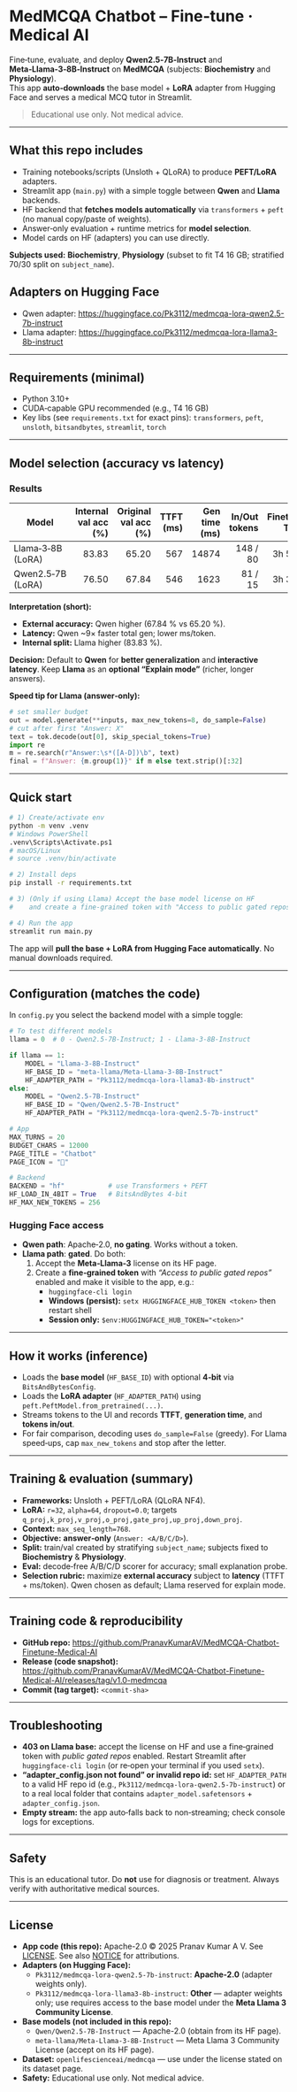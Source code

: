 # MedMCQA Chatbot – Fine‑tune · Medical AI

Fine‑tune, evaluate, and deploy **Qwen2.5‑7B‑Instruct** and **Meta‑Llama‑3‑8B‑Instruct** on **MedMCQA** (subjects: **Biochemistry** and **Physiology**).  
This app **auto‑downloads** the base model + **LoRA** adapter from Hugging Face and serves a medical MCQ tutor in Streamlit.  
> Educational use only. Not medical advice.

---

## What this repo includes
- Training notebooks/scripts (Unsloth + QLoRA) to produce **PEFT/LoRA** adapters.
- Streamlit app (`main.py`) with a simple toggle between **Qwen** and **Llama** backends.
- HF backend that **fetches models automatically** via `transformers` + `peft` (no manual copy/paste of weights).
- Answer‑only evaluation + runtime metrics for **model selection**.
- Model cards on HF (adapters) you can use directly.

**Subjects used:** **Biochemistry**, **Physiology** (subset to fit T4 16 GB; stratified 70/30 split on `subject_name`).

## Adapters on Hugging Face
- Qwen adapter: https://huggingface.co/Pk3112/medmcqa-lora-qwen2.5-7b-instruct
- Llama adapter: https://huggingface.co/Pk3112/medmcqa-lora-llama3-8b-instruct

---

## Requirements (minimal)
- Python 3.10+
- CUDA‑capable GPU recommended (e.g., T4 16 GB)
- Key libs (see `requirements.txt` for exact pins): `transformers`, `peft`, `unsloth`, `bitsandbytes`, `streamlit`, `torch`

---

## Model selection (accuracy vs latency)

### Results
| Model | Internal val acc (%) | Original val acc (%) | TTFT (ms) | Gen time (ms) | In/Out tokens | Finetune Time |
|---|---:|---:|---:|---:|---:|---:|
| Llama‑3‑8B (LoRA) | 83.83 | 65.20 | 567 | 14874 | 148 / 80 | 3h 53m |
| Qwen2.5‑7B (LoRA) | 76.50 | 67.84 | 546 | 1623  | 81 / 15 | 3h 38m |

**Interpretation (short):**
- **External accuracy:** Qwen higher (67.84 % vs 65.20 %).  
- **Latency:** Qwen ~9× faster total gen; lower ms/token.  
- **Internal split:** Llama higher (83.83 %).

**Decision:** Default to **Qwen** for **better generalization** and **interactive latency**. Keep **Llama** as an **optional “Explain mode”** (richer, longer answers).

**Speed tip for Llama (answer‑only):**
```python
# set smaller budget
out = model.generate(**inputs, max_new_tokens=8, do_sample=False)
# cut after first "Answer: X"
text = tok.decode(out[0], skip_special_tokens=True)
import re
m = re.search(r"Answer:\s*([A-D])\b", text)
final = f"Answer: {m.group(1)}" if m else text.strip()[:32]
```

---

## Quick start

```bash
# 1) Create/activate env
python -m venv .venv
# Windows PowerShell
.venv\Scripts\Activate.ps1
# macOS/Linux
# source .venv/bin/activate

# 2) Install deps
pip install -r requirements.txt

# 3) (Only if using Llama) Accept the base model license on HF
#    and create a fine‑grained token with "Access to public gated repos".

# 4) Run the app
streamlit run main.py
```

The app will **pull the base + LoRA from Hugging Face automatically**. No manual downloads required.

---

## Configuration (matches the code)

In `config.py` you select the backend model with a simple toggle:

```python
# To test different models
llama = 0  # 0 - Qwen2.5-7B-Instruct; 1 - Llama-3-8B-Instruct

if llama == 1:
    MODEL = "Llama-3-8B-Instruct"
    HF_BASE_ID = "meta-llama/Meta-Llama-3-8B-Instruct"
    HF_ADAPTER_PATH = "Pk3112/medmcqa-lora-llama3-8b-instruct"
else:
    MODEL = "Qwen2.5-7B-Instruct"
    HF_BASE_ID = "Qwen/Qwen2.5-7B-Instruct"
    HF_ADAPTER_PATH = "Pk3112/medmcqa-lora-qwen2.5-7b-instruct"

# App
MAX_TURNS = 20
BUDGET_CHARS = 12000
PAGE_TITLE = "Chatbot"
PAGE_ICON = "💬"

# Backend
BACKEND = "hf"           # use Transformers + PEFT
HF_LOAD_IN_4BIT = True   # BitsAndBytes 4‑bit
HF_MAX_NEW_TOKENS = 256
```

### Hugging Face access
- **Qwen path**: Apache‑2.0, **no gating**. Works without a token.  
- **Llama path**: **gated**. Do both:
  1) Accept the **Meta‑Llama‑3** license on its HF page.  
  2) Create a **fine‑grained token** with *“Access to public gated repos”* enabled and make it visible to the app, e.g.:
     - `huggingface-cli login`  
     - **Windows (persist):** `setx HUGGINGFACE_HUB_TOKEN <token>` then restart shell  
     - **Session only:** `$env:HUGGINGFACE_HUB_TOKEN="<token>"`

---

## How it works (inference)

- Loads the **base model** (`HF_BASE_ID`) with optional **4‑bit** via `BitsAndBytesConfig`.
- Loads the **LoRA adapter** (`HF_ADAPTER_PATH`) using `peft.PeftModel.from_pretrained(...)`.
- Streams tokens to the UI and records **TTFT**, **generation time**, and **tokens in/out**.
- For fair comparison, decoding uses `do_sample=False` (greedy). For Llama speed‑ups, cap `max_new_tokens` and stop after the letter.

---

## Training & evaluation (summary)

- **Frameworks:** Unsloth + PEFT/LoRA (QLoRA NF4).  
- **LoRA:** `r=32`, `alpha=64`, `dropout=0.0`; targets `q_proj,k_proj,v_proj,o_proj,gate_proj,up_proj,down_proj`.  
- **Context:** `max_seq_length=768`.  
- **Objective:** **answer‑only** (`Answer: <A/B/C/D>`).  
- **Split:** train/val created by stratifying `subject_name`; subjects fixed to **Biochemistry** & **Physiology**.  
- **Eval:** decode‑free A/B/C/D scorer for accuracy; small explanation probe.  
- **Selection rubric:** maximize **external accuracy** subject to **latency** (TTFT + ms/token). Qwen chosen as default; Llama reserved for explain mode.

---

## Training code & reproducibility
- **GitHub repo:** https://github.com/PranavKumarAV/MedMCQA-Chatbot-Finetune-Medical-AI
- **Release (code snapshot):** https://github.com/PranavKumarAV/MedMCQA-Chatbot-Finetune-Medical-AI/releases/tag/v1.0-medmcqa
- **Commit (tag target):** `<commit-sha>`

---

## Troubleshooting

- **403 on Llama base:** accept the license on HF and use a fine‑grained token with *public gated repos* enabled. Restart Streamlit after `huggingface-cli login` (or re‑open your terminal if you used `setx`).  
- **“adapter_config.json not found” or invalid repo id:** set `HF_ADAPTER_PATH` to a valid HF repo id (e.g., `Pk3112/medmcqa-lora-qwen2.5-7b-instruct`) or to a real local folder that contains `adapter_model.safetensors` + `adapter_config.json`.  
- **Empty stream:** the app auto‑falls back to non‑streaming; check console logs for exceptions.

---

## Safety

This is an educational tutor. Do **not** use for diagnosis or treatment. Always verify with authoritative medical sources.

---

## License

- **App code (this repo):** Apache-2.0 © 2025 Pranav Kumar A V. See [LICENSE](./LICENSE). See also [NOTICE](./NOTICE) for attributions.
- **Adapters (on Hugging Face):**
  - `Pk3112/medmcqa-lora-qwen2.5-7b-instruct`: **Apache-2.0** (adapter weights only).
  - `Pk3112/medmcqa-lora-llama3-8b-instruct`: **Other** — adapter weights only; use requires access to the base model under the **Meta Llama 3 Community License**.
- **Base models (not included in this repo):**
  - `Qwen/Qwen2.5-7B-Instruct` — Apache-2.0 (obtain from its HF page).
  - `meta-llama/Meta-Llama-3-8B-Instruct` — Meta Llama 3 Community License (accept on its HF page).
- **Dataset:** `openlifescienceai/medmcqa` — use under the license stated on its dataset page.
- **Safety:** Educational use only. Not medical advice.